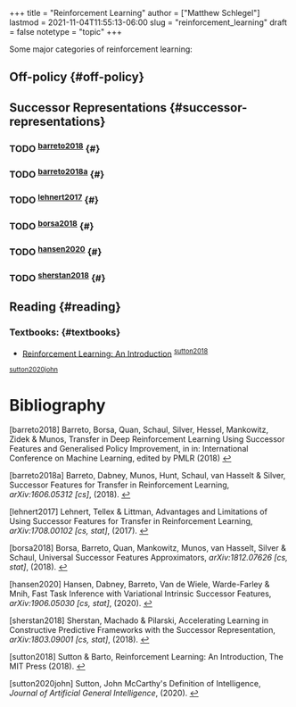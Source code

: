 +++
title = "Reinforcement Learning"
author = ["Matthew Schlegel"]
lastmod = 2021-11-04T11:55:13-06:00
slug = "reinforcement_learning"
draft = false
notetype = "topic"
+++

Some major categories of reinforcement learning:


## Off-policy {#off-policy}


## Successor Representations {#successor-representations}


### <span class="org-todo todo TODO">TODO</span> <sup id="da81c8e9386ff07aa776a411128efae2"><a href="#barreto2018" title="Barreto, Borsa, Quan, Schaul, Silver, Hessel, Mankowitz, Zidek \&amp; Munos, Transfer in {{Deep Reinforcement Learning Using Successor Features}} and {{Generalised Policy Improvement}}, in in: {International {{Conference}} on {{Machine Learning}}}, edited by {PMLR} (2018)">barreto2018</a></sup> {#}


### <span class="org-todo todo TODO">TODO</span> <sup id="813e971e001858d86ea75b9ad2d70bc3"><a href="#barreto2018a" title="Barreto, Dabney, Munos, Hunt, Schaul, van Hasselt \&amp; Silver, Successor {{Features}} for {{Transfer}} in {{Reinforcement Learning}}, {arXiv:1606.05312 [cs]}, v(), (2018).">barreto2018a</a></sup> {#}


### <span class="org-todo todo TODO">TODO</span> <sup id="34f151fecd8ce7f40e89ef12308af51f"><a href="#lehnert2017" title="Lehnert, Tellex \&amp; Littman, Advantages and {{Limitations}} of Using {{Successor Features}} for {{Transfer}} in {{Reinforcement Learning}}, {arXiv:1708.00102 [cs, stat]}, v(), (2017).">lehnert2017</a></sup> {#}


### <span class="org-todo todo TODO">TODO</span> <sup id="a37106786377f78270708deef8c6a71a"><a href="#borsa2018" title="Borsa, Barreto, Quan, Mankowitz, Munos, van Hasselt, Silver \&amp; Schaul, Universal {{Successor Features Approximators}}, {arXiv:1812.07626 [cs, stat]}, v(), (2018).">borsa2018</a></sup> {#}


### <span class="org-todo todo TODO">TODO</span> <sup id="f2239e4a4becab1de7985291eecfa790"><a href="#hansen2020" title="Hansen, Dabney, Barreto, Van de Wiele, Warde-Farley \&amp; Mnih, Fast {{Task Inference}} with {{Variational Intrinsic Successor Features}}, {arXiv:1906.05030 [cs, stat]}, v(), (2020).">hansen2020</a></sup> {#}


### <span class="org-todo todo TODO">TODO</span> <sup id="64f3aab36f25709eb06e90ccc4763262"><a href="#sherstan2018" title="Sherstan, Machado \&amp; Pilarski, Accelerating {{Learning}} in {{Constructive Predictive Frameworks}} with the {{Successor Representation}}, {arXiv:1803.09001 [cs, stat]}, v(), (2018).">sherstan2018</a></sup> {#}


## Reading {#reading}


### Textbooks: {#textbooks}

-   [Reinforcement Learning: An Introduction](http://www.incompleteideas.net/book/the-book-2nd.html) <sup id="5a0669b0762614b466036f7acb283805"><a href="#sutton2018" title="Sutton \&amp; Barto, Reinforcement Learning: An Introduction, {The MIT Press} (2018).">sutton2018</a></sup>

<sup id="0db174282c9f31b1e4da7ce4a1754a26"><a href="#sutton2020john" title="Sutton, John {{McCarthy}}'s Definition of Intelligence, {Journal of Artificial General Intelligence}, v(), (2020).">sutton2020john</a></sup>


# Bibliography
<a id="barreto2018"></a>[barreto2018] Barreto, Borsa, Quan, Schaul, Silver, Hessel, Mankowitz, Zidek & Munos, Transfer in Deep Reinforcement Learning Using Successor Features and Generalised Policy Improvement, in in: International Conference on Machine Learning, edited by PMLR (2018) [↩](#da81c8e9386ff07aa776a411128efae2)

<a id="barreto2018a"></a>[barreto2018a] Barreto, Dabney, Munos, Hunt, Schaul, van Hasselt & Silver, Successor Features for Transfer in Reinforcement Learning, <i>arXiv:1606.05312 [cs]</i>,  (2018). [↩](#813e971e001858d86ea75b9ad2d70bc3)

<a id="lehnert2017"></a>[lehnert2017] Lehnert, Tellex & Littman, Advantages and Limitations of Using Successor Features for Transfer in Reinforcement Learning, <i>arXiv:1708.00102 [cs, stat]</i>,  (2017). [↩](#34f151fecd8ce7f40e89ef12308af51f)

<a id="borsa2018"></a>[borsa2018] Borsa, Barreto, Quan, Mankowitz, Munos, van Hasselt, Silver & Schaul, Universal Successor Features Approximators, <i>arXiv:1812.07626 [cs, stat]</i>,  (2018). [↩](#a37106786377f78270708deef8c6a71a)

<a id="hansen2020"></a>[hansen2020] Hansen, Dabney, Barreto, Van de Wiele, Warde-Farley & Mnih, Fast Task Inference with Variational Intrinsic Successor Features, <i>arXiv:1906.05030 [cs, stat]</i>,  (2020). [↩](#f2239e4a4becab1de7985291eecfa790)

<a id="sherstan2018"></a>[sherstan2018] Sherstan, Machado & Pilarski, Accelerating Learning in Constructive Predictive Frameworks with the Successor Representation, <i>arXiv:1803.09001 [cs, stat]</i>,  (2018). [↩](#64f3aab36f25709eb06e90ccc4763262)

<a id="sutton2018"></a>[sutton2018] Sutton & Barto, Reinforcement Learning: An Introduction, The MIT Press (2018). [↩](#5a0669b0762614b466036f7acb283805)

<a id="sutton2020john"></a>[sutton2020john] Sutton, John McCarthy's Definition of Intelligence, <i>Journal of Artificial General Intelligence</i>,  (2020). [↩](#0db174282c9f31b1e4da7ce4a1754a26)
